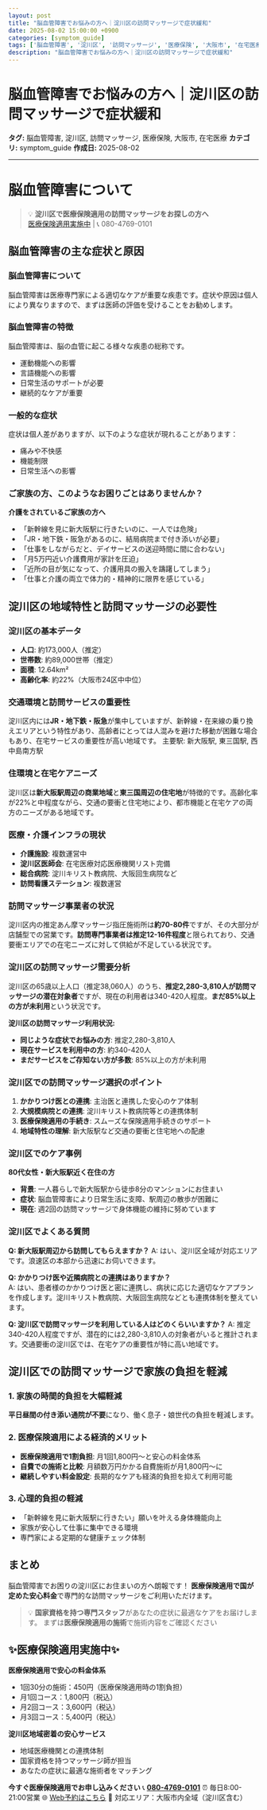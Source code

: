 ```yaml
---
layout: post
title: "脳血管障害でお悩みの方へ｜淀川区の訪問マッサージで症状緩和"
date: 2025-08-02 15:00:00 +0900
categories: [symptom_guide]
tags: ['脳血管障害', '淀川区', '訪問マッサージ', '医療保険', '大阪市', '在宅医療']
description: "脳血管障害でお悩みの方へ｜淀川区の訪問マッサージで症状緩和"
---
```


# 脳血管障害でお悩みの方へ｜淀川区の訪問マッサージで症状緩和

**タグ:** 脳血管障害, 淀川区, 訪問マッサージ, 医療保険, 大阪市, 在宅医療
**カテゴリ:** symptom_guide
**作成日:** 2025-08-02

---


# 脳血管障害について

> 💡 **淀川区で医療保険適用の訪問マッサージをお探しの方へ**  
> [医療保険適用実施中](https://peraichi.com/landing_pages/view/himawari-massage/) | 📞 080-4769-0101

## 脳血管障害の主な症状と原因

### 脳血管障害について
脳血管障害は医療専門家による適切なケアが重要な疾患です。症状や原因は個人により異なりますので、まずは医師の評価を受けることをお勧めします。

### 脳血管障害の特徴
脳血管障害は、脳の血管に起こる様々な疾患の総称です。
- 運動機能への影響
- 言語機能への影響
- 日常生活のサポートが必要
- 継続的なケアが重要

### 一般的な症状
症状は個人差がありますが、以下のような症状が現れることがあります：
- 痛みや不快感
- 機能制限
- 日常生活への影響

### ご家族の方、このようなお困りごとはありませんか？
**介護をされているご家族の方へ**
- 「新幹線を見に新大阪駅に行きたいのに、一人では危険」
- 「JR・地下鉄・阪急があるのに、結局病院まで付き添いが必要」
- 「仕事をしながらだと、デイサービスの送迎時間に間に合わない」
- 「月5万円近い介護費用が家計を圧迫」
- 「近所の目が気になって、介護用具の搬入を躊躇してしまう」
- 「仕事と介護の両立で体力的・精神的に限界を感じている」

## 淀川区の地域特性と訪問マッサージの必要性

### 淀川区の基本データ
- **人口**: 約173,000人（推定）
- **世帯数**: 約89,000世帯（推定）
- **面積**: 12.64km²
- **高齢化率**: 約22%（大阪市24区中中位）

### 交通環境と訪問サービスの重要性
淀川区内には**JR・地下鉄・阪急**が集中していますが、新幹線・在来線の乗り換えエリアという特性があり、高齢者にとっては人混みを避けた移動が困難な場合もあり、在宅サービスの重要性が高い地域です。
主要駅: 新大阪駅, 東三国駅, 西中島南方駅

### 住環境と在宅ケアニーズ
淀川区は**新大阪駅周辺の商業地域**と**東三国周辺の住宅地**が特徴的です。高齢化率が22%と中程度ながら、交通の要衝と住宅地により、都市機能と在宅ケアの両方のニーズがある地域です。

### 医療・介護インフラの現状
- **介護施設**: 複数運営中
- **淀川区医師会**: 在宅医療対応医療機関リスト完備
- **総合病院**: 淀川キリスト教病院、大阪回生病院など
- **訪問看護ステーション**: 複数運営

### 訪問マッサージ事業者の状況
淀川区内の推定あん摩マッサージ指圧施術所は**約70-80件**ですが、その大部分が店舗型での営業です。**訪問専門事業者は推定12-16件程度**と限られており、交通要衝エリアでの在宅ニーズに対して供給が不足している状況です。

### 淀川区の訪問マッサージ需要分析
淀川区の65歳以上人口（推定38,060人）のうち、**推定2,280-3,810人が訪問マッサージの潜在対象者**ですが、現在の利用者は340-420人程度。**まだ85%以上の方が未利用**という状況です。

**淀川区の訪問マッサージ利用状況:**
- **同じような症状でお悩みの方**: 推定2,280-3,810人
- **現在サービスを利用中の方**: 約340-420人  
- **まだサービスをご存知ない方が多数**: 85%以上の方が未利用

### 淀川区での訪問マッサージ選択のポイント
1. **かかりつけ医との連携**: 主治医と連携した安心のケア体制
2. **大規模病院との連携**: 淀川キリスト教病院等との連携体制
3. **医療保険適用の手続き**: スムーズな保険適用手続きのサポート
4. **地域特性の理解**: 新大阪駅など交通の要衝と住宅地への配慮

### 淀川区でのケア事例
**80代女性・新大阪駅近く在住の方**
- **背景**: 一人暮らしで新大阪駅から徒歩8分のマンションにお住まい
- **症状**: 脳血管障害により日常生活に支障、駅周辺の散歩が困難に
- **現在**: 週2回の訪問マッサージで身体機能の維持に努めています

### 淀川区でよくある質問
**Q: 新大阪駅周辺から訪問してもらえますか？**
A: はい、淀川区全域が対応エリアです。浪速区の本部から迅速にお伺いできます。

**Q: かかりつけ医や近隣病院との連携はありますか？**  
A: はい、患者様のかかりつけ医と密に連携し、病状に応じた適切なケアプランを作成します。淀川キリスト教病院、大阪回生病院などとも連携体制を整えています。

**Q: 淀川区で訪問マッサージを利用している人はどのくらいいますか？**
A: 推定340-420人程度ですが、潜在的には2,280-3,810人の対象者がいると推計されます。交通要衝の淀川区では、在宅ケアの重要性が特に高い地域です。

## 淀川区での訪問マッサージで家族の負担を軽減

### 1. 家族の時間的負担を大幅軽減
**平日昼間の付き添い通院が不要**になり、働く息子・娘世代の負担を軽減します。

### 2. 医療保険適用による経済的メリット
- **医療保険適用で1割負担**: 月1回1,800円～と安心の料金体系
- **自費での施術と比較**: 月額数万円かかる自費施術が月1,800円～に
- **継続しやすい料金設定**: 長期的なケアも経済的負担を抑えて利用可能

### 3. 心理的負担の軽減
- 「新幹線を見に新大阪駅に行きたい」願いを叶える身体機能向上
- 家族が安心して仕事に集中できる環境
- 専門家による定期的な健康チェック体制

## まとめ
脳血管障害でお困りの淀川区にお住まいの方へ朗報です！
**医療保険適用で国が定めた安心料金**で専門的な訪問マッサージをご利用いただけます。

> 💡 **国家資格を持つ専門スタッフ**があなたの症状に最適なケアをお届けします。
> まずは**医療保険適用の施術**で施術内容をご確認ください

## ✨医療保険適用実施中✨

**医療保険適用で安心の料金体系**
- 1回30分の施術：450円（医療保険適用時の1割負担）
- 月1回コース：1,800円（税込）
- 月2回コース：3,600円（税込）
- 月3回コース：5,400円（税込）

**淀川区地域密着の安心サービス**
- 地域医療機関との連携体制
- 国家資格を持つマッサージ師が担当
- あなたの症状に最適な施術者をマッチング

**今すぐ医療保険適用でお申し込みください**
📞 **[080-4769-0101](tel:080-4769-0101)**
⏰ 毎日8:00-21:00営業
🌐 [Web予約はこちら](https://peraichi.com/landing_pages/view/himawari-massage/)
📍 対応エリア：大阪市内全域（淀川区含む）

